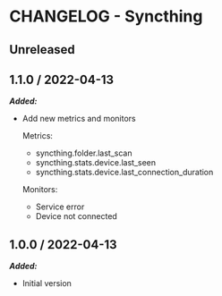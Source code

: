 # CHANGELOG - Syncthing

## Unreleased

## 1.1.0 / 2022-04-13

***Added:***

* Add new metrics and monitors

    Metrics:
    - syncthing.folder.last_scan
    - syncthing.stats.device.last_seen
    - syncthing.stats.device.last_connection_duration

    Monitors:
    - Service error
    - Device not connected

## 1.0.0 / 2022-04-13

***Added:***

* Initial version
